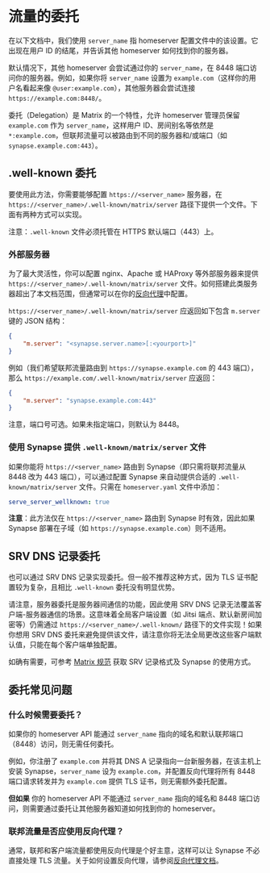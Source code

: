 # 流量的委托

在以下文档中，我们使用 `server_name` 指 homeserver 配置文件中的该设置。它出现在用户 ID 的结尾，并告诉其他 homeserver 如何找到你的服务器。

默认情况下，其他 homeserver 会尝试通过你的 `server_name`，在 8448 端口访问你的服务器。例如，如果你将 `server_name` 设置为 `example.com`（这样你的用户名看起来像 `@user:example.com`），其他服务器会尝试连接 `https://example.com:8448/`。

委托（Delegation）是 Matrix 的一个特性，允许 homeserver 管理员保留 `example.com` 作为 `server_name`，这样用户 ID、房间别名等依然是 `*:example.com`，但联邦流量可以被路由到不同的服务器和/或端口（如 `synapse.example.com:443`）。

## .well-known 委托

要使用此方法，你需要能够配置 `https://<server_name>` 服务器，在 `https://<server_name>/.well-known/matrix/server` 路径下提供一个文件。下面有两种方式可以实现。

注意：`.well-known` 文件必须托管在 HTTPS 默认端口（443）上。

### 外部服务器

为了最大灵活性，你可以配置 nginx、Apache 或 HAProxy 等外部服务器来提供 `https://<server_name>/.well-known/matrix/server` 文件。如何搭建此类服务器超出了本文档范围，但通常可以在你的[反向代理](reverse_proxy.md)中配置。

`https://<server_name>/.well-known/matrix/server` 应返回如下包含 `m.server` 键的 JSON 结构：

```json
{
    "m.server": "<synapse.server.name>[:<yourport>]"
}
```

例如（我们希望联邦流量路由到 `https://synapse.example.com` 的 443 端口），那么 `https://example.com/.well-known/matrix/server` 应返回：

```json
{
    "m.server": "synapse.example.com:443"
}
```

注意，端口号可选。如果未指定端口，则默认为 8448。

### 使用 Synapse 提供 `.well-known/matrix/server` 文件

如果你能将 `https://<server_name>` 路由到 Synapse（即只需将联邦流量从 8448 改为 443 端口），可以通过配置 Synapse 来自动提供合适的 `.well-known/matrix/server` 文件。只需在 `homeserver.yaml` 文件中添加：

```yaml
serve_server_wellknown: true
```

**注意**：此方法仅在 `https://<server_name>` 路由到 Synapse 时有效，因此如果 Synapse 部署在子域（如 `https://synapse.example.com`）则不适用。

## SRV DNS 记录委托

也可以通过 SRV DNS 记录实现委托。但一般不推荐这种方式，因为 TLS 证书配置较为复杂，且相比 `.well-known` 委托没有明显优势。

请注意，服务器委托是服务器间通信的功能，因此使用 SRV DNS 记录无法覆盖客户端-服务器通信的场景。这意味着全局客户端设置（如 Jitsi 端点、默认新房间加密等）仍需通过 `https://<server_name>/.well-known/` 路径下的文件实现！如果你想用 SRV DNS 委托来避免提供该文件，请注意你将无法全局更改这些客户端默认值，只能在每个客户端单独配置。

如确有需要，可参考 [Matrix 规范](https://matrix.org/docs/spec/server_server/latest#resolving-server-names) 获取 SRV 记录格式及 Synapse 的使用方式。

## 委托常见问题

### 什么时候需要委托？

如果你的 homeserver API 能通过 `server_name` 指向的域名和默认联邦端口（8448）访问，则无需任何委托。

例如，你注册了 `example.com` 并将其 DNS A 记录指向一台新服务器，在该主机上安装 Synapse，`server_name` 设为 `example.com`，并配置反向代理将所有 8448 端口请求转发并为 `example.com` 提供 TLS 证书，则无需额外委托配置。

**但如果** 你的 homeserver API 不能通过 `server_name` 指向的域名和 8448 端口访问，则需要通过委托让其他服务器知道如何找到你的 homeserver。

### 联邦流量是否应使用反向代理？

通常，联邦和客户端流量都使用反向代理是个好主意，这样可以让 Synapse 不必直接处理 TLS 流量。关于如何设置反向代理，请参阅[反向代理文档](reverse_proxy.md)。
